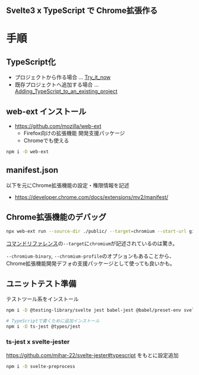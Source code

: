 Svelte3 x TypeScript で Chrome拡張作る
---

# 手順
## TypeScript化

- プロジェクトから作る場合 ... [Try_it_now](https://svelte.dev/blog/svelte-and-typescript#Try_it_now)
- 既存プロジェクトへ追加する場合 ... [Adding_TypeScript_to_an_existing_project](https://svelte.dev/blog/svelte-and-typescript#Adding_TypeScript_to_an_existing_project)


## web-ext インストール

- https://github.com/mozilla/web-ext
  - Firefox向けの拡張機能 開発支援パッケージ
  - Chromeでも使える

```bash
npm i -D web-ext
```

## manifest.json

以下を元にChrome拡張機能の設定・権限情報を記述

- https://developer.chrome.com/docs/extensions/mv2/manifest/

## Chrome拡張機能のデバッグ

```bash
npx web-ext run --source-dir ./public/ --target=chromium --start-url github.com
```

[コマンドリファレンス](https://extensionworkshop.com/documentation/develop/web-ext-command-reference/)の`--target`に`chromium`が記述されているのは驚き。

`--chromium-binary`, `--chromium-profile`のオプションもあることから、Chrome拡張機能開発デフォの支援パッケージとして使っても良いかも。

## ユニットテスト準備

テストツール系をインストール

```bash
npm i -D @testing-library/svelte jest babel-jest @babel/preset-env svelte-jester @testing-library/jest-dom

# TypeScriptで書くために追加インストール
npm i -D ts-jest @types/jest
```

### ts-jest x svelte-jester

https://github.com/mihar-22/svelte-jester#typescript をもとに設定追加

```bash
npm i -D svelte-preprocess
```
